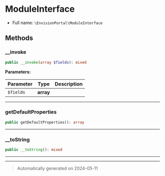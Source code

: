# ModuleInterface





* Full name: `\EnvisionPortal\ModuleInterface`



## Methods


### __invoke



```php
public __invoke(array $fields): mixed
```








**Parameters:**

| Parameter | Type | Description |
|-----------|------|-------------|
| `$fields` | **array** |  |





***

### getDefaultProperties



```php
public getDefaultProperties(): array
```












***

### __toString



```php
public __toString(): mixed
```












***


***
> Automatically generated on 2024-05-11
